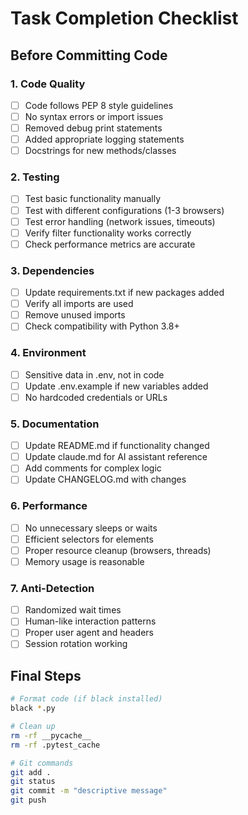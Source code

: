 # Task Completion Checklist

## Before Committing Code

### 1. Code Quality
- [ ] Code follows PEP 8 style guidelines
- [ ] No syntax errors or import issues
- [ ] Removed debug print statements
- [ ] Added appropriate logging statements
- [ ] Docstrings for new methods/classes

### 2. Testing
- [ ] Test basic functionality manually
- [ ] Test with different configurations (1-3 browsers)
- [ ] Test error handling (network issues, timeouts)
- [ ] Verify filter functionality works correctly
- [ ] Check performance metrics are accurate

### 3. Dependencies
- [ ] Update requirements.txt if new packages added
- [ ] Verify all imports are used
- [ ] Remove unused imports
- [ ] Check compatibility with Python 3.8+

### 4. Environment
- [ ] Sensitive data in .env, not in code
- [ ] Update .env.example if new variables added
- [ ] No hardcoded credentials or URLs

### 5. Documentation
- [ ] Update README.md if functionality changed
- [ ] Update claude.md for AI assistant reference
- [ ] Add comments for complex logic
- [ ] Update CHANGELOG.md with changes

### 6. Performance
- [ ] No unnecessary sleeps or waits
- [ ] Efficient selectors for elements
- [ ] Proper resource cleanup (browsers, threads)
- [ ] Memory usage is reasonable

### 7. Anti-Detection
- [ ] Randomized wait times
- [ ] Human-like interaction patterns
- [ ] Proper user agent and headers
- [ ] Session rotation working

## Final Steps
```bash
# Format code (if black installed)
black *.py

# Clean up
rm -rf __pycache__
rm -rf .pytest_cache

# Git commands
git add .
git status
git commit -m "descriptive message"
git push
```